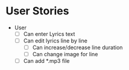 # User Stories

- User
  - [ ] Can enter Lyrics text
  - [ ] Can edit lyrics line by line
    - [ ] Can increase/decrease line duration
    - [ ] Can change image for line
  - [ ] Can add *.mp3 file